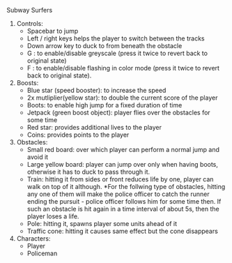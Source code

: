 Subway Surfers

1. Controls:
	- Spacebar to jump
	- Left / right keys helps the player to switch between the tracks
	- Down arrow key to duck to from beneath the obstacle
	- G : to enable/disable greyscale (press it twice to revert back to original state)
	- F : to enable/disable flashing in color mode (press it twice to revert back to original state).
2. Boosts:
	- Blue star (speed booster): to increase the speed
	- 2x mutliplier(yellow star): to double the current score of the player
	- Boots: to enable high jump for a fixed duration of time
	- Jetpack (green boost object): player flies over the obstacles for some time
	- Red star: provides additional lives to the player
	- Coins: provides points to the player
4. Obstacles:
	- Small red board: over which player can perform a normal jump and avoid it
	- Large yellow board: player can jump over only when having boots, otherwise it has to duck to pass through it.
	- Train: hitting it from sides or front reduces life by one, player can walk on top of it although.
	*For the follwing type of obstacles, hitting any one of them will make the police officer to catch the runner ending the pursuit - police officer follows him for some time then. If such an obstacle is hit again in a time interval of about 5s, then the player loses a life.
	- Pole: hitting it, spawns player some units ahead of it
	- Traffic cone: hitting it causes same effect but the cone disappears
3. Characters:
	- Player
	- Policeman